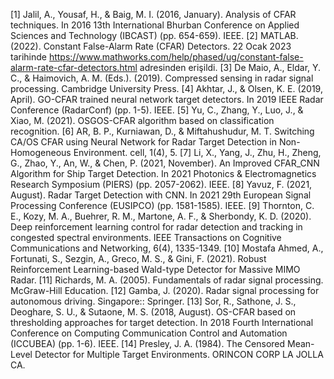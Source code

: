 [1] Jalil, A., Yousaf, H., & Baig, M. I. (2016, January). Analysis of CFAR techniques. In 2016 13th International Bhurban Conference on Applied Sciences and Technology (IBCAST) (pp. 654-659). IEEE.
[2] MATLAB. (2022). Constant False-Alarm Rate (CFAR) Detectors. 22 Ocak 2023 tarihinde https://www.mathworks.com/help/phased/ug/constant-false-alarm-rate-cfar-detectors.html adresinden erişildi.
[3] De Maio, A., Eldar, Y. C., & Haimovich, A. M. (Eds.). (2019). Compressed sensing in radar signal processing. Cambridge University Press.
[4] Akhtar, J., & Olsen, K. E. (2019, April). GO-CFAR trained neural network target detectors. In 2019 IEEE Radar Conference (RadarConf) (pp. 1-5). IEEE.
[5] Yu, C., Zhang, Y., Luo, J., & Xiao, M. (2021). OSGOS-CFAR algorithm based on classification recognition.
[6] AR, B. P., Kurniawan, D., & Miftahushudur, M. T. Switching CA/OS CFAR using Neural Network for Radar Target Detection in Non-Homogeneous Environment. cell, 1(4), 5.
[7] Li, X., Yang, J., Zhu, H., Zheng, G., Zhao, Y., An, W., & Chen, P. (2021, November). An Improved CFAR_CNN Algorithm for Ship Target Detection. In 2021 Photonics & Electromagnetics Research Symposium (PIERS) (pp. 2057-2062). IEEE.
[8] Yavuz, F. (2021, August). Radar Target Detection with CNN. In 2021 29th European Signal Processing Conference (EUSIPCO) (pp. 1581-1585). IEEE.
[9] Thornton, C. E., Kozy, M. A., Buehrer, R. M., Martone, A. F., & Sherbondy, K. D. (2020). Deep reinforcement learning control for radar detection and tracking in congested spectral environments. IEEE Transactions on Cognitive Communications and Networking, 6(4), 1335-1349.
[10] Mostafa Ahmed, A., Fortunati, S., Sezgin, A., Greco, M. S., & Gini, F. (2021). Robust Reinforcement Learning-based Wald-type Detector for Massive MIMO Radar.
[11] Richards, M. A. (2005). Fundamentals of radar signal processing. McGraw-Hill Education.
[12] Gamba, J. (2020). Radar signal processing for autonomous driving. Singapore:: Springer.
[13] Sor, R., Sathone, J. S., Deoghare, S. U., & Sutaone, M. S. (2018, August). OS-CFAR based on thresholding approaches for target detection. In 2018 Fourth International Conference on Computing Communication Control and Automation (ICCUBEA) (pp. 1-6). IEEE.
[14] Presley, J. A. (1984). The Censored Mean-Level Detector for Multiple Target Environments. ORINCON CORP LA JOLLA CA.
